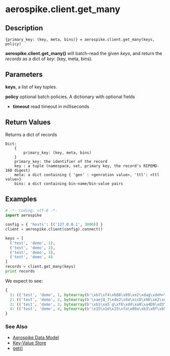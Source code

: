 
# aerospike.client.get_many

## Description

```
{primary_key: (key, meta, bins)} = aerospike.client.get_many(keys, policy)
```

**aerospike.client.get_many()** will batch-read the given *keys*, and return the *records*
as a dict of _key_: (key, meta, bins).

## Parameters

**keys**, a list of key tuples.

**policy** optional batch policies. A dictionary with optional fields
- **timeout** read timeout in milliseconds

## Return Values
Returns a dict of records

```
Dict:
    {
        primary_key: (key, meta, bins)
    }
    primary_key: the identifier of the record
    key : a tuple (namespace, set, primary key, the record's RIPEMD-160 digest)
    meta: a dict containing { 'gen' : <genration value>, 'ttl': <ttl value>}
    bins: a dict containing bin-name/bin-value pairs
```

## Examples

```python
# -*- coding: utf-8 -*-
import aerospike

config = { 'hosts': [('127.0.0.1', 3000)] }
client = aerospike.client(config).connect()

keys = [
  ('test', 'demo', 1),
  ('test', 'demo', 2),
  ('test', 'demo', 3),
  ('test', 'demo', 4)
]
records = client.get_many(keys)
print records

```

We expect to see:

```python
{
  1: (('test', 'demo', 1, bytearray(b'\xb7\xf4\xb88\x89\xe2\xdag\xdeh>\x1d\xf6\x91\x9a\x1e\xac\xc4F\xc8')), {'gen': 1, 'ttl': 2592000}, {'age': 1, 'name': u'Name1'}), 
  2: (('test', 'demo', 2, bytearray(b'\xaejQ_7\xdeJ\xda\xccD\x96\xe2\xda\x1f\xea\x84\x8c:\x92p')), {'gen': 1, 'ttl': 2592000}, {'age': 2, 'name': u'Name2'}), 
  3: (('test', 'demo', 3, bytearray(b'\xb1\xa5`g\xf6\xd4\xa8\xa4D9\xd3\xafb\xbf\xf8ha\x01\x94\xcd')), {'gen': 1, 'ttl': 2592000}, {'age': 3, 'name': u'Name3'}), 
  4: (('test', 'demo', 4, bytearray(b'\x15\x1d\x15\xfa\x00a\xb3\x8f\xb5_\xf2>e\xae:\xeeS\x16\x93%')), {'gen': 1, 'ttl': 2592000}, {'age': 4, 'name': u'Name4'})
}

```

### See Also

- [Aerospike Data Model](http://www.aerospike.com/docs/architecture/data-model.html)
- [Key-Value Store](http://www.aerospike.com/docs/guide/kvs.html)
- [get()](https://github.com/aerospike/aerospike-client-python/blob/master/doc/get.md)

